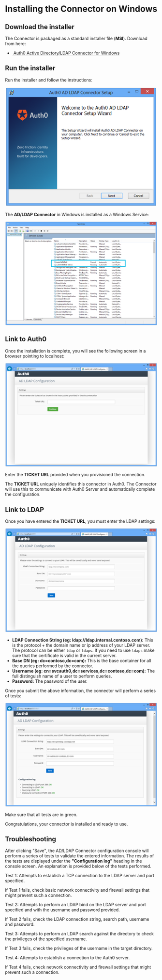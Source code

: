 # Installing the Connector on Windows

## Download the installer

The Connector is packaged as a standard installer file (__MSI__). Download from here:

<div class="platform-selector">
  <div class="installers"  style="display: block; margin: auto;">
    <ul>
      <li>
        <a class="download-link" href="http://cdn.auth0.com/adldap.msi">
          <img src="//cdn.auth0.com/docs/img/node-windows.png" alt="">
          Auth0 Active Directory/LDAP Connector for Windows
          <small class="download-version"></small>
        </a>
        <span class="hash"></span>
      </li>
    </ul>
  </div>

<script type="text/javascript">
  $.getJSON('https://cdn.auth0.com/connector/windows/latest.json', function (data) {
    $('.download-link').attr('href', data.url);
    $('.download-version').text('Current version: ' + data.version);
    $('.hash').text('Checksum (SHA1): ' + data.checksum);
  })
</script>

## Run the installer

Run the installer and follow the instructions:

![](../../media/articles/connector/install/adldap-connector-setup.png)

The __AD/LDAP Connector__ in Windows is installed as a Windows Service:

![](../../media/articles/connector/install/adldap-connector-services.png)

## Link to Auth0

Once the installation is complete, you will see the following screen in a browser pointing to localhost:

![](../../media/articles/connector/install/adldap-connector-admin-ticket.png)

Enter the __TICKET URL__ provided when you provisioned the connection.

The __TICKET URL__ uniquely identifies this connector in Auth0. The Connector will use this to communicate with Auth0 Server and automatically complete the configuration.


## Link to LDAP

Once you have entered the __TICKET URL__, you must enter the LDAP settings:

![](../../media/articles/connector/install/adldap-connector-admin-settings.png)

-  **LDAP Connection String (eg: ldap://ldap.internal.contoso.com):** This is the protocol + the domain name or ip address of your LDAP server. The protocol can be either `ldap` or `ldaps`. If you need to use `ldaps` make sure that the certificate is valid in the current server.
-  **Base DN (eg: dc=contoso,dc=com):** This is the base container for all the queries performed by the connector.
-  **Username (eg: cn=svcauth0,dc=services,dc=contoso,dc=com):** The full distinguish name of a user to perform queries.
-  **Password:** The password of the user.

Once you submit the above information, the connector will perform a series of tests:

![](../../media/articles/connector/install/adldap-connector-admin-settings-ok.png)

Make sure that all tests are in green.

Congratulations, your connector is installed and ready to use.

## Troubleshooting

After clicking "Save", the AD/LDAP Connector configuration console will perform a series of tests to validate the entered information.  The results of the tests are displayed under the **"Configuration log"** heading in the console screen.  An explanation is provided below of the tests performed.


Test 1: Attempts to establish a TCP connection to the LDAP server and port specified.  

If Test 1 fails, check basic network connectivity and firewall settings that might prevent such a connection.

Test 2: Attempts to perform an LDAP bind on the LDAP server and port specified and with the username and password provided.  

If Test 2 fails, check the LDAP connection string, search path, username and password. 

Test 3: Attempts to perform an LDAP search against the directory to check the privileges of the specified username.  

If Test 3 fails, check the privileges of the username in the target directory.

Test 4: Attempts to establish a connection to the Auth0 server.  

If Test 4 fails, check network connectivity and firewall settings that might prevent such a connection.
